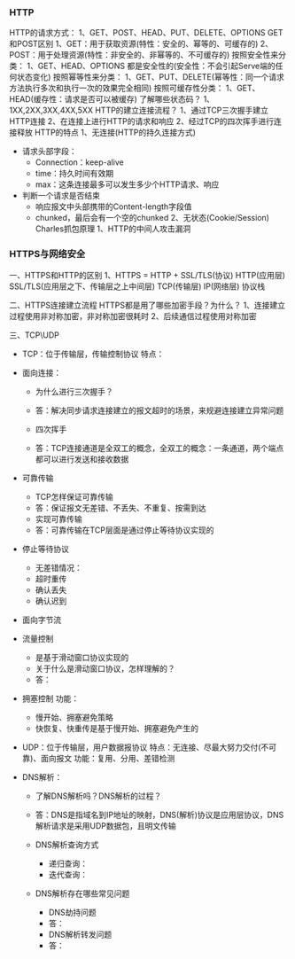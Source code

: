 ### HTTP

HTTP的请求方式：
1、GET、POST、HEAD、PUT、DELETE、OPTIONS
GET和POST区别
1、GET：用于获取资源(特性：安全的、幂等的、可缓存的)
2、POST：用于处理资源(特性：非安全的、非幂等的、不可缓存的)
按照安全性来分类：
1、GET、HEAD、OPTIONS 都是安全性的(安全性：不会引起Serve端的任何状态变化)
按照幂等性来分类：
1、GET、PUT、DELETE(幂等性：同一个请求方法执行多次和执行一次的效果完全相同)
按照可缓存性分类：
1、GET、HEAD(缓存性：请求是否可以被缓存)
了解哪些状态码？
1、1XX,2XX,3XX,4XX,5XX
HTTP的建立连接流程？
1、通过TCP三次握手建立HTTP连接
2、在连接上进行HTTP的请求和响应
2、经过TCP的四次挥手进行连接释放
HTTP的特点
1、无连接(HTTP的持久连接方式)
- 请求头部字段：
    - Connection：keep-alive
    - time：持久时间有效期
    - max：这条连接最多可以发生多少个HTTP请求、响应
- 判断一个请求是否结束
    - 响应报文中头部携带的Content-length字段值
    - chunked，最后会有一个空的chunked
2、无状态(Cookie/Session)
Charles抓包原理
1、HTTP的中间人攻击漏洞

### HTTPS与网络安全

一、HTTPS和HTTP的区别
1、HTTPS = HTTP + SSL/TLS(协议)
HTTP(应用层) SSL/TLS(应用层之下、传输层之上中间层)
TCP(传输层)
IP(网络层)
协议栈

二、HTTPS连接建立流程
HTTPS都是用了哪些加密手段？为什么？
1、连接建立过程使用非对称加密，非对称加密很耗时
2、后续通信过程使用对称加密

三、TCP\UDP

* TCP：位于传输层，传输控制协议
特点：
- 面向连接：
    - 为什么进行三次握手？
    - 答：解决同步请求连接建立的报文超时的场景，来规避连接建立异常问题

    - 四次挥手
    - 答：TCP连接通道是全双工的概念，全双工的概念：一条通道，两个端点都可以进行发送和接收数据
    
- 可靠传输
    - TCP怎样保证可靠传输
    - 答：保证报文无差错、不丢失、不重复、按需到达
    - 实现可靠传输
    - 答：可靠传输在TCP层面是通过停止等待协议实现的
 - 停止等待协议
     - 无差错情况：
     - 超时重传
     - 确认丢失
     - 确认迟到

- 面向字节流

- 流量控制
    - 是基于滑动窗口协议实现的
    - 关于什么是滑动窗口协议，怎样理解的？
    - 答：

- 拥塞控制
功能：
    - 慢开始、拥塞避免策略
    - 快恢复、快重传是基于慢开始、拥塞避免产生的

* UDP：位于传输层，用户数据报协议
特点：无连接、尽最大努力交付(不可靠)、面向报文
功能：复用、分用、差错检测

* DNS解析：
    - 了解DNS解析吗？DNS解析的过程？
    - 答：DNS是指域名到IP地址的映射，DNS(解析)协议是应用层协议，DNS解析请求是采用UDP数据包，且明文传输

    - DNS解析查询方式
        - 递归查询：
        - 迭代查询：

    - DNS解析存在哪些常见问题
        - DNS劫持问题
        - 答：
        - DNS解析转发问题
        - 答：